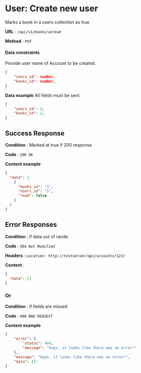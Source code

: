 # User: Create new user

Marks a book in a users collection as true

**URL** : `/api/v1/books/unread`

**Method** : `PUT`

#### Data constraints

Provide user name of Account to be created.

```json
{
    "users_id": number,
    "books_id": number,
}
```

**Data example** All fields must be sent.

```json
{
    "users_id": 4,
    "books_id": 2,
}
```

## Success Response

**Condition** : Marked at true if 200 response

**Code** : `200 OK`

**Content example**

```json
{
  "data": [
    {
      "books_id": "1",
      "users_id": "1",
      "read": false
    }
  ]
}
```

## Error Responses

**Condition** : If data out of rande.

**Code** : `304 Not Modified`

**Headers** : `Location: http://testserver/api/accounts/123/`

**Content** :

```json
{
  "data": []
}
```

### Or

**Condition** : If fields are missed

**Code** : `400 BAD REQUEST`

**Content example**

```json
{
    "error": {
        "status": 400,
        "message": "Oops, it looks like there was an error!"
    },
    "message": "Oops, it looks like there was an error!",
    "data": []
}
```


